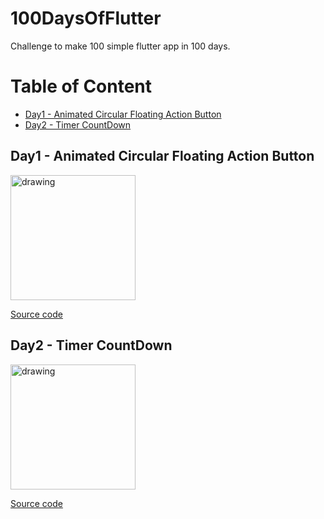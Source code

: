 # 100DaysOfFlutter
Challenge to make 100 simple flutter app in 100 days. 

# Table of Content

<ul>
    <li><a href="#animated-fab">Day1 - Animated Circular Floating Action Button</a></li>
    <li><a href="#timer">Day2 - Timer CountDown</a></li>
   
</ul>

## <h2 id="animated-fab">Day1 - Animated Circular Floating Action Button</h2>

<img src="https://user-images.githubusercontent.com/47532331/155886270-27e95652-a02c-4666-ad0e-a409374b7532.gif" alt="drawing" width="200"/>

<a href="https://github.com/AmrMagdyElmoogy/100DaysOfFlutter/tree/main/animated_fab">Source code</a>


## <h2 id="timer">Day2 - Timer CountDown</h2>

<img src="https://user-images.githubusercontent.com/47532331/156064332-d339c081-4237-41b1-b745-13d94f76c27d.gif" alt="drawing" width="200"/>

<a href="https://github.com/AmrMagdyElmoogy/100DaysOfFlutter/tree/main/timer">Source code</a>

